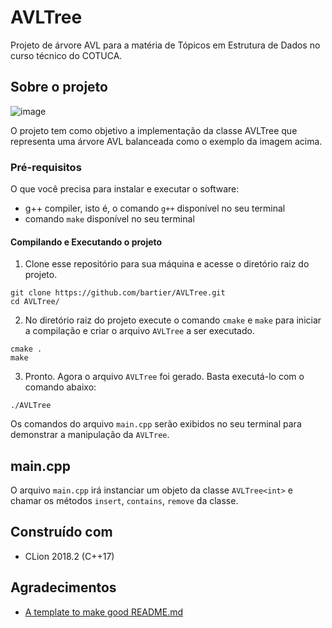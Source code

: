 # AVLTree

Projeto de árvore AVL para a matéria de Tópicos em Estrutura de Dados no curso técnico do COTUCA.

## Sobre o projeto

![image](https://user-images.githubusercontent.com/18057391/68353930-caeb0000-00e9-11ea-85a5-a1fbf471ffb6.png)

O projeto tem como objetivo a implementação da classe AVLTree que representa uma árvore AVL balanceada como o exemplo da imagem acima.

### Pré-requisitos

O que você precisa para instalar e executar o software:

- g++ compiler, isto é, o comando `g++` disponível no seu terminal
- comando `make` disponível no seu terminal

#### Compilando e Executando o projeto

1. Clone esse repositório para sua máquina e acesse o diretório raiz do projeto.
```
git clone https://github.com/bartier/AVLTree.git
cd AVLTree/
```

2. No diretório raiz do projeto execute o comando `cmake` e `make` para iniciar a compilação e criar o arquivo `AVLTree` a ser executado.
```
cmake .
make
```

3. Pronto. Agora o arquivo `AVLTree` foi gerado. Basta executá-lo com o comando abaixo:
```
./AVLTree
```

Os comandos do arquivo `main.cpp` serão exibidos no seu terminal para demonstrar a manipulação da `AVLTree`. 

## main.cpp

O arquivo `main.cpp` irá instanciar um objeto da classe `AVLTree<int>` e chamar os métodos `insert`, `contains`, `remove` da classe.

## Construído com

* CLion 2018.2 (C++17)

## Agradecimentos

* [A template to make good README.md](https://gist.github.com/PurpleBooth/109311bb0361f32d87a2)
